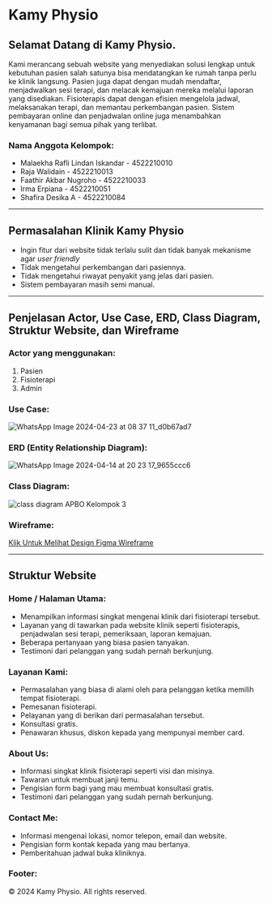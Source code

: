 # Kamy Physio
## Selamat Datang di Kamy Physio.
Kami merancang sebuah website yang menyediakan solusi lengkap untuk kebutuhan pasien salah satunya bisa mendatangkan ke rumah tanpa perlu ke klinik langsung. Pasien juga dapat dengan mudah mendaftar, menjadwalkan sesi terapi, dan melacak kemajuan mereka melalui laporan yang disediakan. Fisioterapis dapat dengan efisien mengelola jadwal, melaksanakan terapi, dan memantau perkembangan pasien. Sistem pembayaran online dan penjadwalan online juga menambahkan kenyamanan bagi semua pihak yang terlibat.

### Nama Anggota Kelompok:

- Malaekha Rafli Lindan Iskandar - 4522210010
- Raja Walidain - 4522210013
- Faathir Akbar Nugroho - 4522210033
- Irma Erpiana - 4522210051
- Shafira Desika A - 4522210084

---
## Permasalahan Klinik Kamy Physio

- Ingin fitur dari website tidak terlalu sulit dan tidak banyak mekanisme agar _user friendly_ 
- Tidak mengetahui perkembangan dari pasiennya.
- Tidak mengetahui riwayat penyakit yang jelas dari pasien.
- Sistem pembayaran masih semi manual.

---
## Penjelasan Actor, Use Case, ERD, Class Diagram, Struktur Website, dan Wireframe

### Actor yang menggunakan:
1. Pasien
2. Fisioterapi
3. Admin

### Use Case:
![WhatsApp Image 2024-04-23 at 08 37 11_d0b67ad7](https://github.com/erpianairm/Kelompok03_Fisioterapi_APBO/assets/145968943/daead24d-6e88-4437-87a5-b2cb4dc20bc8)


### ERD (Entity Relationship Diagram):
![WhatsApp Image 2024-04-14 at 20 23 17_9655ccc6](https://github.com/erpianairm/Kelompok03_Fisioterapi_APBO/assets/145968943/d2cc7b02-4296-417c-bb9a-efb8bc1075cb)

### Class Diagram:
![class diagram APBO Kelompok 3](https://github.com/SHAFIRADESIKAAZ-ZAHRA/Kelompok03_Fisioterapi_APBO/assets/148334075/41d2192f-b40c-4963-b854-62ae3db52e79)

### Wireframe:
[Klik Untuk Melihat Design Figma Wireframe](https://www.figma.com/file/0ApKVLPTnQUgQDQMOueIZK/wireframe-APBO?type=design&mode=design&t=f4IdEvkUrNTKedmM-1)

---
## Struktur Website
### Home / Halaman Utama:
- Menampilkan informasi singkat mengenai klinik dari fisioterapi tersebut.
- Layanan yang di tawarkan pada website klinik seperti fisioterapis, penjadwalan sesi terapi, pemeriksaan, laporan kemajuan.
- Beberapa pertanyaan yang biasa pasien tanyakan.
- Testimoni dari pelanggan yang sudah pernah berkunjung.

### Layanan Kami:
- Permasalahan yang biasa di alami oleh para pelanggan ketika memilih tempat fisioterapi.
- Pemesanan fisioterapi.
- Pelayanan yang di berikan dari permasalahan tersebut.
- Konsultasi gratis.
- Penawaran khusus, diskon kepada yang mempunyai member card.

### About Us:
- Informasi singkat klinik fisioterapi seperti visi dan misinya.
- Tawaran untuk membuat janji temu.
- Pengisian form bagi yang mau membuat konsultasi gratis.
- Testimoni dari pelanggan yang sudah pernah berkunjung.

### Contact Me:
- Informasi mengenai lokasi, nomor telepon, email dan website.
- Pengisian form kontak kepada yang mau bertanya.
- Pemberitahuan jadwal buka kliniknya.

### Footer:
© 2024 Kamy Physio. All rights reserved.
